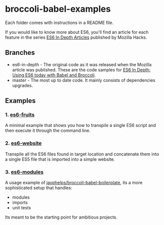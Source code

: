 # broccoli-babel-examples

Each folder comes with instructions in a README file.

If you would like to know more about ES6, you'll find an article for each feature in the series
[ES6 In Depth Articles](https://hacks.mozilla.org/category/es6-in-depth/) published by Mozilla Hacks.

## Branches

 * es6-in-depth - The original code as it was released when the Mozilla article was published. These are the code samples for [ES6 In Depth: Using ES6 today with Babel and Broccoli](https://hacks.mozilla.org/2015/06/es6-in-depth-babel-and-broccoli/).
 * master - The most up to date code. It mainly consists of dependencies upgrades.

## Examples

### 1. [es6-fruits](https://github.com/givanse/broccoli-babel-examples/tree/master/es6-fruits)

A minimal example that shows you how to transpile a single ES6 script and then execute it through the command line.

### 2. [es6-website](https://github.com/givanse/broccoli-babel-examples/tree/master/es6-website)

Transpile all the ES6 files found in target location and concatenate them into a single ES5 file that is imported into a simple website.

### 3. [es6-modules](https://github.com/givanse/broccoli-babel-examples/tree/master/es6-modules)

A usage example of [jayphelps/broccoli-babel-boilerplate](https://github.com/jayphelps/broccoli-babel-boilerplate), its a more sophisticated setup that handles:

* modules
* imports
* unit tests

Its meant to be the starting point for ambitious projects.
